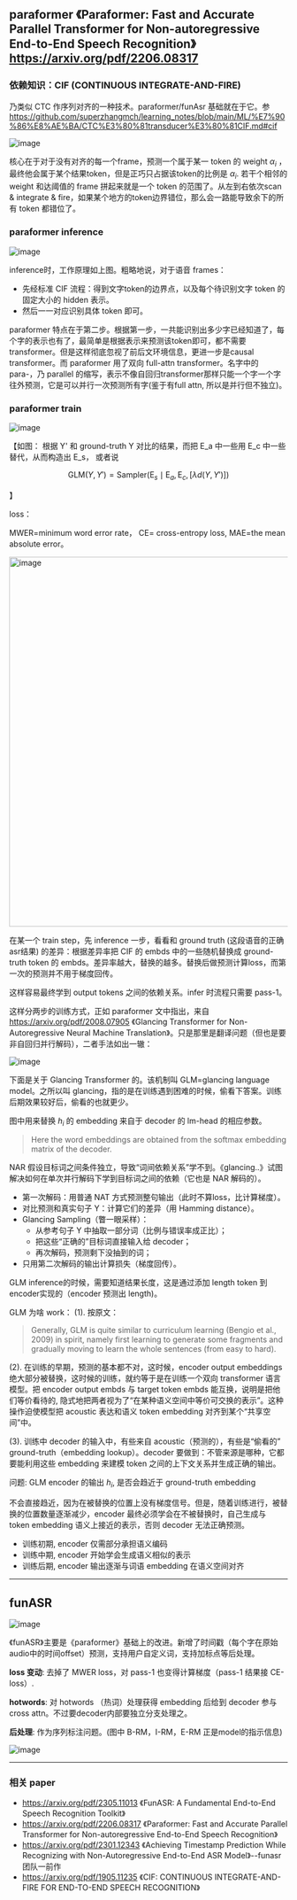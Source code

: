 
## paraformer 《Paraformer: Fast and Accurate Parallel Transformer for Non-autoregressive End-to-End Speech Recognition》  https://arxiv.org/pdf/2206.08317

### 依赖知识：CIF (CONTINUOUS INTEGRATE-AND-FIRE)
乃类似 CTC 作序列对齐的一种技术。paraformer/funAsr 基础就在于它。参 https://github.com/superzhangmch/learning_notes/blob/main/ML/%E7%90%86%E8%AE%BA/CTC%E3%80%81transducer%E3%80%81CIF.md#cif 

![image](https://github.com/user-attachments/assets/ebf189d7-5706-417b-ba9f-02d1cd68edae)

核心在于对于没有对齐的每一个frame，预测一个属于某一 token 的 weight $\alpha_i$ ，最终他会属于某个结果token，但是正巧只占据该token的比例是 $\alpha_i$. 若干个相邻的 weight 和达阈值的 frame 拼起来就是一个 token 的范围了。从左到右依次scan & integrate & fire，如果某个地方的token边界错位，那么会一路能导致余下的所有 token 都错位了。

### paraformer inference

![image](https://github.com/user-attachments/assets/6a18376c-685f-4ecd-a4c8-1cf6e266cbc7)

inference时，工作原理如上图。粗略地说，对于语音 frames：
- 先经标准 CIF 流程：得到文字token的边界点，以及每个待识别文字 token 的固定大小的 hidden 表示。
- 然后一一对应识别具体 token 即可。

paraformer 特点在于第二步。根据第一步，一共能识别出多少字已经知道了，每个字的表示也有了，最简单是根据表示来预测该token即可，都不需要 transformer。但是这样彻底忽视了前后文环境信息，更进一步是causal transformer。而  paraformer 用了双向 full-attn transformer。名字中的 para-，乃 parallel 的缩写，表示不像自回归transformer那样只能一个字一个字往外预测，它是可以并行一次预测所有字(鉴于有full attn, 所以是并行但不独立)。

### paraformer train

![image](https://github.com/user-attachments/assets/49e58d87-3356-46e4-b834-b50491c38cae)

【如图： 根据 Y' 和 ground-truth Y 对比的结果，而把 E_a 中一些用 E_c 中一些替代，从而构造出 E_s， 或者说 

$$\text{GLM}(Y, Y') = \text{Sampler}(\text{E}_s \mid \text{E}_a, \text{E}_c, [\lambda d(Y, Y')])$$

】

loss：

MWER=minimum word error rate， CE= cross-entropy loss, MAE=the mean absolute error。

<img width="938" height="668" alt="image" src="https://github.com/user-attachments/assets/1ac47ec0-d077-4c35-9fec-d9b51b7788c0" />


在某一个 train step，先 inference 一步，看看和 ground  truth (这段语音的正确asr结果) 的差异：根据差异率把 CIF 的 embds 中的一些随机替换成 ground-truth token 的 embds。差异率越大，替换的越多。替换后做预测计算loss，而第一次的预测并不用于梯度回传。

这样容易最终学到 output tokens 之间的依赖关系。infer 时流程只需要 pass-1。

这样分两步的训练方式，正如 paraformer 文中指出，来自 https://arxiv.org/pdf/2008.07905 《Glancing Transformer for Non-Autoregressive Neural Machine Translation》。只是那里是翻译问题（但也是要非自回归并行解码），二者手法如出一辙：

![image](https://github.com/user-attachments/assets/11d48860-62df-4ed9-a408-ff3167fe4a46)


下面是关于 Glancing Transformer 的。该机制叫 GLM=glancing language model。之所以叫 glancing，指的是在训练遇到困难的时候，偷看下答案。训练后期效果较好后，偷看的也就更少。

图中用来替换 $h_i$ 的 embedding 来自于 decoder 的 lm-head 的相应参数。
> Here the word embeddings are obtained from the softmax embedding matrix of the decoder. 

NAR 假设目标词之间条件独立，导致“词间依赖关系”学不到。《glancing..》试图解决如何在单次并行解码下学到目标词之间的依赖（它也是 NAR 解码的）。

- 第一次解码：用普通 NAT 方式预测整句输出（此时不算loss，比计算梯度）。
- 对比预测和真实句子 Y：计算它们的差异（用 Hamming distance）。
- Glancing Sampling（瞥一眼采样）：
  - 从参考句子 Y 中抽取一部分词（比例与错误率成正比）；
  - 把这些“正确的”目标词直接输入给 decoder；
  - 再次解码，预测剩下没抽到的词；
- 只用第二次解码的输出计算损失（梯度回传）。

GLM inference的时候，需要知道结果长度，这是通过添加 length token 到 encoder实现的（encoder 预测出 length)。

GLM 为啥 work：
(1). 按原文：
> Generally, GLM is quite similar to curriculum learning (Bengio et al., 2009) in spirit, namely first learning to generate some fragments and gradually moving to learn the whole sentences (from easy to hard). 

(2). 在训练的早期，预测的基本都不对，这时候，encoder output embeddings 绝大部分被替换，这时候的训练，就约等于是在训练一个双向 transformer 语言模型。把 encoder output embds 与 target token embds 能互换，说明是把他们等价看待的, 隐式地把两者视为了“在某种语义空间中等价可交换的表示”。这种操作迫使模型把 acoustic 表达和语义 token embedding 对齐到某个“共享空间”中。

(3). 训练中 decoder 的输入中，有些来自 acoustic（预测的），有些是“偷看的” ground-truth（embedding lookup）。decoder 要做到：不管来源是哪种，它都要能利用这些 embedding 来建模 token 之间的上下文关系并生成正确的输出。

问题: GLM encoder 的输出 $h_i$, 是否会趋近于 ground-truth embedding

不会直接趋近，因为在被替换的位置上没有梯度信号。但是，随着训练进行，被替换的位置数量逐渐减少，encoder 最终必须学会在不被替换时，自己生成与 token embedding 语义上接近的表示，否则 decoder 无法正确预测。

- 训练初期, encoder 仅需部分承担语义编码
- 训练中期, encoder 开始学会生成语义相似的表示
- 训练后期, encoder 输出逐渐与词语 embedding 在语义空间对齐

---

## funASR

![image](https://github.com/user-attachments/assets/a08e6216-165b-4dcc-9a5e-56ee8ad5e276)

《funASR》主要是《paraformer》基础上的改进。新增了时间戳（每个字在原始audio中的时间offset）预测，支持用户自定义词，支持加标点等后处理。

**loss 变动**: 去掉了 MWER loss，对 pass-1 也变得计算梯度（pass-1 结果接 CE-loss）.

**hotwords**: 对 hotwords （热词）处理获得 embedding 后给到 decoder 参与 cross attn。不过要decoder内部要独立分支处理之。

**后处理**: 作为序列标注问题。(图中 B-RM，I-RM，E-RM 正是model的指示信息)

![image](https://github.com/user-attachments/assets/0a5b71cf-6327-469c-a97f-1a81052f4702)

---
### 相关 paper
- https://arxiv.org/pdf/2305.11013 《FunASR: A Fundamental End-to-End Speech Recognition Toolkit》
- https://arxiv.org/pdf/2206.08317 《Paraformer: Fast and Accurate Parallel Transformer for Non-autoregressive End-to-End Speech Recognition》
- https://arxiv.org/pdf/2301.12343 《Achieving Timestamp Prediction While Recognizing with Non-Autoregressive End-to-End ASR Model》--funasr 团队一前作
- https://arxiv.org/pdf/1905.11235 《CIF: CONTINUOUS INTEGRATE-AND-FIRE FOR END-TO-END SPEECH RECOGNITION》

